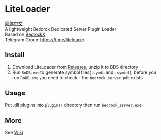 # LiteLoader
[简体中文](README_zhcn.md)  
A lightweight Bedorck Dedicated Server Plugin Loader  
Based on [BedrockX](https://github.com/Sysca11/BedrockX)  
Telegram Group: https://t.me/liteloader

## Install
1. Download LiteLoader from [Releases](https://github.com/LiteLDev/LiteLoader/releases), unzip it to BDS directory
2. Run `RoDB.exe` to generate symbol files(`.symdb` and `.symdef`), before you run `RoDB.exe` you need to check if the `bedrock_server.pdb` exists

## Usage
Put .dll plugins into `plugins\` directory then run `bedrock_server.exe`

## More
See [Wiki](https://github.com/LiteLDev/LiteLoader/wiki)